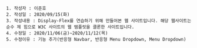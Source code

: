    1. 작성자 : 이준호
    2. 작성일 : 2020/09/15(화)
    3. 작성내용 : Display-Flex를 연습하기 위해 만들어본 웹 사이트입니다. 해당 웹사이트는 순수 제 힘으로 W3C 사이트의 웹 템플릿을 클론한 사이트입니다. 
    4. 수정일 : 2020/11/06(금)~2020/11/12(목)
    5. 수정이유 : 기능 추가(반응형 Navbar, 반응형 Menu Dropdown, Menu Dropdown)
    